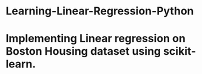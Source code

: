 # Learning-Linear-Regression-Python

# Implementing Linear regression on Boston Housing dataset using scikit-learn. 
